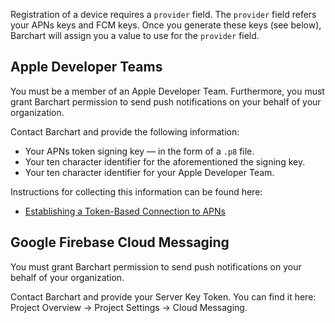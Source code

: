 Registration of a device requires a `provider` field. The `provider` field refers your APNs keys and FCM keys. Once you generate these keys (see below), Barchart will assign you a value to use for the `provider` field.

## Apple Developer Teams

You must be a member of an Apple Developer Team. Furthermore, you must grant Barchart permission to send push notifications on your behalf of your organization.

Contact Barchart and provide the following information:

* Your APNs token signing key — in the form of a ```.p8``` file.
* Your ten character identifier for the aforementioned the signing key.
* Your ten character identifier for your Apple Developer Team.

Instructions for collecting this information can be found here:

* [Establishing a Token-Based Connection to APNs](https://developer.apple.com/documentation/usernotifications/setting_up_a_remote_notification_server/establishing_a_token-based_connection_to_apns)

## Google Firebase Cloud Messaging

You must grant Barchart permission to send push notifications on your behalf of your organization.

Contact Barchart and provide your Server Key Token. You can find it here: Project Overview -> Project Settings -> Cloud Messaging.